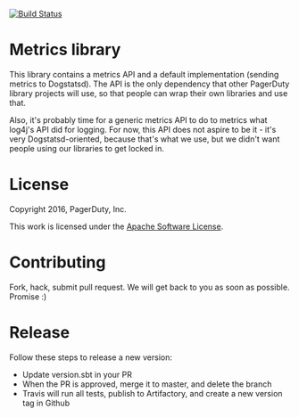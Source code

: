 [![Build Status](https://travis-ci.org/PagerDuty/scala-metrics.svg?branch=master)](https://travis-ci.org/PagerDuty/scala-metrics)

Metrics library
===============

This library contains a metrics API and a default implementation (sending metrics to Dogstatsd). The
API is the only dependency that other PagerDuty library projects will use, so that people can
wrap their own libraries and use that.

Also, it's probably time for a generic metrics API to do to metrics what log4j's API did for
logging. For now, this API does not aspire to be it - it's very Dogstatsd-oriented, because
that's what we use, but we didn't want people using our libraries to get locked in.

License
=======

Copyright 2016, PagerDuty, Inc.

This work is licensed under the [Apache Software License](https://www.apache.org/licenses/LICENSE-2.0).

Contributing
============

Fork, hack, submit pull request. We will get back to you as soon as possible. Promise :)

Release
=======

Follow these steps to release a new version:
- Update version.sbt in your PR
- When the PR is approved, merge it to master, and delete the branch
- Travis will run all tests, publish to Artifactory, and create a new version tag in Github
